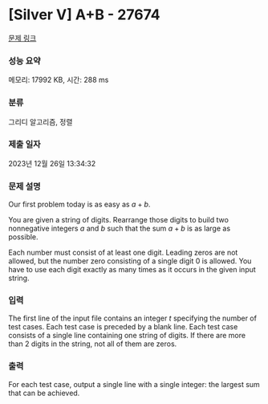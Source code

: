 # [Silver V] A+B - 27674 

[문제 링크](https://www.acmicpc.net/problem/27674) 

### 성능 요약

메모리: 17992 KB, 시간: 288 ms

### 분류

그리디 알고리즘, 정렬

### 제출 일자

2023년 12월 26일 13:34:32

### 문제 설명

<p>Our first problem today is as easy as <em>a</em> + <em>b</em>.</p>

<p>You are given a string of digits. Rearrange those digits to build two nonnegative integers <em>a</em> and <em>b</em> such that the sum <em>a</em> + <em>b</em> is as large as possible.</p>

<p>Each number must consist of at least one digit. Leading zeros are not allowed, but the number zero consisting of a single digit 0 is allowed. You have to use each digit exactly as many times as it occurs in the given input string.</p>

### 입력 

 <p>The first line of the input file contains an integer <em>t</em> specifying the number of test cases. Each test case is preceded by a blank line. Each test case consists of a single line containing one string of digits. If there are more than 2 digits in the string, not all of them are zeros.</p>

### 출력 

 <p>For each test case, output a single line with a single integer: the largest sum that can be achieved.</p>

